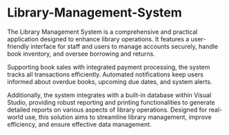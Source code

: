 # Library-Management-System
The Library Management System is a comprehensive and practical application designed to enhance library operations. It features a user-friendly interface for staff and users to manage accounts securely, handle book inventory, and oversee borrowing and returns. 

Supporting book sales with integrated payment processing, the system tracks all transactions efficiently. Automated notifications keep users informed about overdue books, upcoming due dates, and system alerts. 

Additionally, the system integrates with a built-in database within Visual Studio, providing robust reporting and printing functionalities to generate detailed reports on various aspects of library operations. 
Designed for real-world use, this solution aims to streamline library management, improve efficiency, and ensure effective data management.
